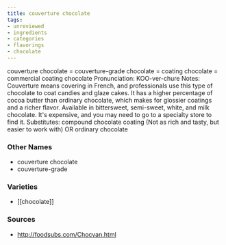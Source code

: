 ```yaml
---
title: couverture chocolate
tags:
- unreviewed
- ingredients
- categories
- flavorings
- chocolate
---
```

couverture chocolate = couverture-grade chocolate = coating chocolate = commercial coating chocolate Pronunciation: KOO-ver-chure Notes: Couverture means covering in French, and professionals use this type of chocolate to coat candies and glaze cakes. It has a higher percentage of cocoa butter than ordinary chocolate, which makes for glossier coatings and a richer flavor. Available in bittersweet, semi-sweet, white, and milk chocolate. It's expensive, and you may need to go to a specialty store to find it. Substitutes: compound chocolate coating (Not as rich and tasty, but easier to work with) OR ordinary chocolate

### Other Names

* couverture chocolate
* couverture-grade

### Varieties

* [[chocolate]]

### Sources
* http://foodsubs.com/Chocvan.html
